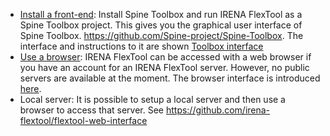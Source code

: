 - [Install a front-end](https://irena-flextool.github.io/flextool/install_toolbox): Install Spine Toolbox and run IRENA FlexTool as a Spine Toolbox project. This gives you the graphical user interface of Spine Toolbox. https://github.com/Spine-project/Spine-Toolbox. The interface and instructions to it are shown [Toolbox interface](https://irena-flextool.github.io/flextool/spine_toolbox)
- [Use a browser](https://irena-flextool.github.io/flextool/browser_interface): IRENA FlexTool can be accessed with a web browser if you have an account for an IRENA FlexTool server. However, no public servers are available at the moment. The browser interface is introduced [here](https://irena-flextool.github.io/flextool/browser_interface).
- Local server: It is possible to setup a local server and then use a browser to access that server. See https://github.com/irena-flextool/flextool-web-interface
<!---
- [Use Excel](#using-excel-as-an-interface): It is also possible to define all the data in Excel and execute IRENA FlexTool workflows that takes the data and scenarios from Excel and returns results in another Excel file. This functionality is still under development.
--->
